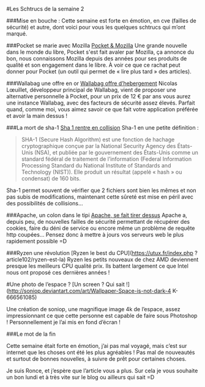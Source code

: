 #Les Schtrucs de la semaine 2

###Mise en bouche :
Cette semaine est forte en émotion, en cve (failles de sécurité) et autre, dont voici pour vous les quelques schtrucs qui m’ont marqué.

###Pocket se marie avec Mozilla
[Pocket & Mozilla](https://blog.mozilla.org/blog/2017/02/27/mozilla-acquires-pocket/)
Une grande nouvelle dans le monde du libre, Pocket s'est fait avaler par Mozilla, ça annonce du bon, nous connaissons Mozilla depuis des années pour ses produits de qualité et son engagement dans le libre. À voir ce que ce rachat peut donner pour Pocket (un outil qui permet de « lire plus tard » des articles).

###Wallabag une offre en or
[Wallabag offre d’hebergement](https://www.wallabag.it/fr/pricing)
Nicolas Lœuillet, développeur principal de Wallabag, vient de proposer une alternative personnelle à Pocket, pour un prix de 12 € par ans vous aurez une instance Wallabag, avec des facteurs de sécurité assez élevés. Parfait quand, comme moi, vous aimez savoir ce que fait votre application préférée et avoir la main dessus !

###La mort de sha-1
[Sha 1 rentre en collision](https://linuxfr.org/users/gouttegd/journaux/et-paf-le-sha-1)
Sha-1 en une petite définition :
>SHA-1 (Secure Hash Algorithm) est une fonction de hachage cryptographique conçue par la National Security Agency des
>États-Unis (NSA), et publiée par le gouvernement des États-Unis comme un standard fédéral de traitement de l’information
>(Federal Information Processing Standard du National Institute of Standards and Technology (NIST)). Elle produit un résultat
>(appelé « hash » ou condensat) de 160 bits.

Sha-1 permet souvent de vérifier que 2 fichiers sont bien les mêmes et non pas subis de modifications, maintenant cette sûreté est mise en péril avec des possibilités de collisions…

###Apache, un colon dans le tipi
[Apache, se fait tirer dessus](https://www.debian.org/security/2017/dsa-3796.fr.html)
Apache a, depuis peu, de nouvelles failles de sécurité permettant de récupérer des cookies, faire du déni de service ou encore même un problème de requête http coupées…
Pensez donc à mettre à jours vos serveurs web le plus rapidement possible =D

###Ryzen une révolution
[Ryzen le best du CPU](https://utux.fr/index.php ? article102/ryzen-est-la)
Ryzen les petits nouveaux de chez AMD deviennent presque les meilleurs CPU qualité prix. Ils battent largement ce que Intel nous ont proposé ces dernières années !

#Une photo de l’espace ?
[Un screen ? Qui sait !](http://soniop.deviantart.com/art/Wallpaper-Space-is-not-dark-4 K-666561085)

Une création de soniop, une magnifique image 4k de l’espace, assez impressionnant ce que cette personne est capable de faire sous Photoshop ! Personnellement je l’ai mis en fond d’écran !


###Le mot de la fin

Cette semaine était forte en émotion, j’ai pas mal voyagé, mais c’est sur internet que les choses ont été les plus agréables !
Pas mal de nouveautés et surtout de bonnes nouvelles, à suivre de prêt pour certaines choses.

Je suis Ronce, et j’espère que l’article vous a plus. Sur cela je vous souhaite un bon lundi et à très vite sur le blog ou ailleurs qui sait =D
